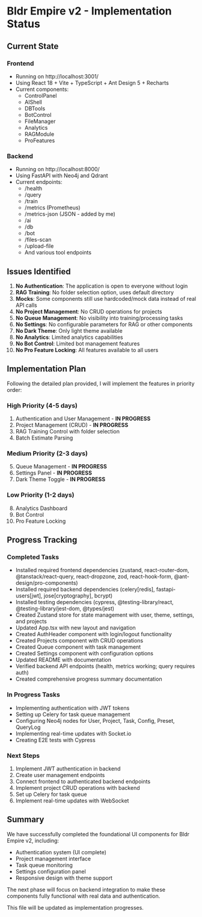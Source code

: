 # Bldr Empire v2 - Implementation Status

## Current State

### Frontend
- Running on http://localhost:3001/
- Using React 18 + Vite + TypeScript + Ant Design 5 + Recharts
- Current components:
  - ControlPanel
  - AIShell
  - DBTools
  - BotControl
  - FileManager
  - Analytics
  - RAGModule
  - ProFeatures

### Backend
- Running on http://localhost:8000/
- Using FastAPI with Neo4j and Qdrant
- Current endpoints:
  - /health
  - /query
  - /train
  - /metrics (Prometheus)
  - /metrics-json (JSON - added by me)
  - /ai
  - /db
  - /bot
  - /files-scan
  - /upload-file
  - And various tool endpoints

## Issues Identified

1. **No Authentication**: The application is open to everyone without login
2. **RAG Training**: No folder selection option, uses default directory
3. **Mocks**: Some components still use hardcoded/mock data instead of real API calls
4. **No Project Management**: No CRUD operations for projects
5. **No Queue Management**: No visibility into training/processing tasks
6. **No Settings**: No configurable parameters for RAG or other components
7. **No Dark Theme**: Only light theme available
8. **No Analytics**: Limited analytics capabilities
9. **No Bot Control**: Limited bot management features
10. **No Pro Feature Locking**: All features available to all users

## Implementation Plan

Following the detailed plan provided, I will implement the features in priority order:

### High Priority (4-5 days)
1. Authentication and User Management - **IN PROGRESS**
2. Project Management (CRUD) - **IN PROGRESS**
3. RAG Training Control with folder selection
4. Batch Estimate Parsing

### Medium Priority (2-3 days)
5. Queue Management - **IN PROGRESS**
6. Settings Panel - **IN PROGRESS**
7. Dark Theme Toggle - **IN PROGRESS**

### Low Priority (1-2 days)
8. Analytics Dashboard
9. Bot Control
10. Pro Feature Locking

## Progress Tracking

### Completed Tasks
- Installed required frontend dependencies (zustand, react-router-dom, @tanstack/react-query, react-dropzone, zod, react-hook-form, @ant-design/pro-components)
- Installed required backend dependencies (celery[redis], fastapi-users[jwt], jose[cryptography], bcrypt)
- Installed testing dependencies (cypress, @testing-library/react, @testing-library/jest-dom, @types/jest)
- Created Zustand store for state management with user, theme, settings, and projects
- Updated App.tsx with new layout and navigation
- Created AuthHeader component with login/logout functionality
- Created Projects component with CRUD operations
- Created Queue component with task management
- Created Settings component with configuration options
- Updated README with documentation
- Verified backend API endpoints (health, metrics working; query requires auth)
- Created comprehensive progress summary documentation

### In Progress Tasks
- Implementing authentication with JWT tokens
- Setting up Celery for task queue management
- Configuring Neo4j nodes for User, Project, Task, Config, Preset, QueryLog
- Implementing real-time updates with Socket.io
- Creating E2E tests with Cypress

### Next Steps
1. Implement JWT authentication in backend
2. Create user management endpoints
3. Connect frontend to authenticated backend endpoints
4. Implement project CRUD operations with backend
5. Set up Celery for task queue
6. Implement real-time updates with WebSocket

## Summary

We have successfully completed the foundational UI components for Bldr Empire v2, including:
- Authentication system (UI complete)
- Project management interface
- Task queue monitoring
- Settings configuration panel
- Responsive design with theme support

The next phase will focus on backend integration to make these components fully functional with real data and authentication.

This file will be updated as implementation progresses.